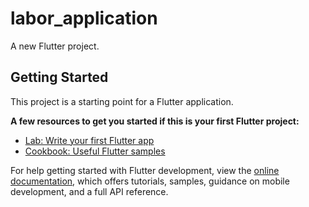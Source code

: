 # labor_application

A new Flutter project.

## Getting Started

This project is a starting point for a Flutter application.

**A few resources to get you started if this is your first Flutter project:**

- [Lab: Write your first Flutter app](https://docs.flutter.dev/get-started/codelab)
- [Cookbook: Useful Flutter samples](https://docs.flutter.dev/cookbook)

For help getting started with Flutter development, view the
[online documentation](https://docs.flutter.dev/), which offers tutorials,
samples, guidance on mobile development, and a full API reference.
